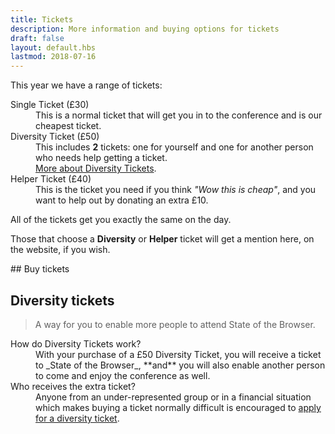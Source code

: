```yaml
---
title: Tickets
description: More information and buying options for tickets
draft: false
layout: default.hbs
lastmod: 2018-07-16
---
```



This year we have a range of tickets:

<dl>
  <dt>Single Ticket (£30)</dt>
  <dd>This is a normal ticket that will get you in to the conference and is our cheapest ticket.</dd>
  <dt>Diversity Ticket (£50)</dt>
  <dd>This includes <strong>2</strong> tickets: one for yourself and one for another person who needs help getting a ticket.<br>
    <a href="#diversity-tickets">More about Diversity Tickets</a>.</dd>
  <dt>Helper Ticket (£40)</dt>
  <dd>This is the ticket you need if you think <em>"Wow this is cheap"</em>, and you want to help out by donating an extra £10.</dd>
</dl>

All of the tickets get you exactly the same on the day.

Those that choose a **Diversity** or **Helper** ticket will get a mention here, on the website, if you wish.

## Buy tickets

<script src="https://embed.getinvited.to/webstandards/state-of-the-browser-2018.js" id="giscript-webstandards-state-of-the-browser-2018" async></script>

## Diversity tickets

> A way for you to enable more people to attend State of the Browser.

<dl>
  <dt>How do Diversity Tickets work?</dt>
  <dd>With your purchase of a £50 Diversity Ticket, you will receive a ticket to _State of the Browser_, **and** you will also enable another person to come and enjoy the conference as well.</dd>
  <dt>Who receives the extra ticket?</dt>
  <dd>Anyone from an under-represented group or in a financial situation which makes buying a ticket normally difficult is encouraged to <a href="mailto:organisers@londonwebstandards.org" title="Apply for a Diversity Ticket">apply for a diversity ticket</a>.
</dl>
